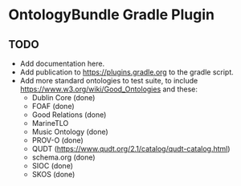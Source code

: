 # OntologyBundle Gradle Plugin

## TODO

- Add documentation here.
- Add publication to https://plugins.gradle.org to the gradle script.
- Add more standard ontologies to test suite, to include https://www.w3.org/wiki/Good_Ontologies and these:
  - Dublin Core (done)
  - FOAF (done)
  - Good Relations (done)
  - MarineTLO
  - Music Ontology (done)
  - PROV-O (done)
  - QUDT (https://www.qudt.org/2.1/catalog/qudt-catalog.html)
  - schema.org (done)
  - SIOC (done)
  - SKOS (done)

